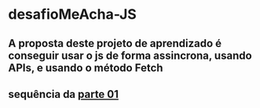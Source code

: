 # desafioMeAcha-JS

## A proposta deste projeto de aprendizado é conseguir usar o js de forma assincrona, usando APIs, e usando o método Fetch
## sequência da [parte 01](https://github.com/LeandroDukievicz/desafio2-html-tiacademy.git)
